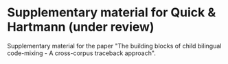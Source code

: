 # Supplementary material for Quick & Hartmann (under review)

Supplementary material for the paper "The building blocks of child bilingual code-mixing - A cross-corpus traceback approach".